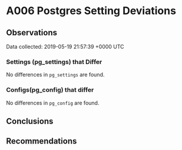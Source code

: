 # A006 Postgres Setting Deviations #

## Observations ##
Data collected: 2019-05-19 21:57:39 +0000 UTC  

### Settings (pg_settings) that Differ ###

No differences in `pg_settings` are found.

### Configs(pg_config) that differ ###

No differences in `pg_config` are found.



## Conclusions ##


## Recommendations ##

